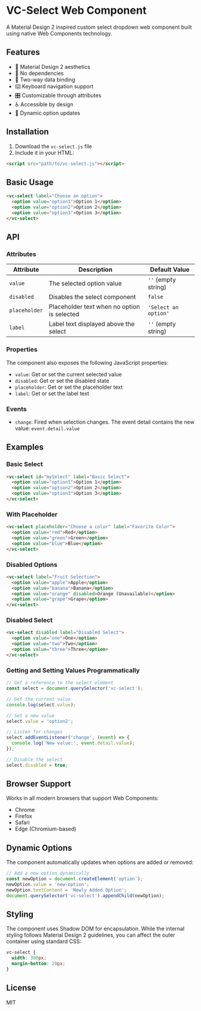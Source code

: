 # VC-Select Web Component

A Material Design 2 inspired custom select dropdown web component built using native Web Components technology.

## Features

- 🎨 Material Design 2 aesthetics
- 🚫 No dependencies
- 🔄 Two-way data binding
- ⌨️ Keyboard navigation support
- 🎛️ Customizable through attributes
- ♿ Accessible by design
- 🔄 Dynamic option updates

## Installation

1. Download the `vc-select.js` file
2. Include it in your HTML:

```html
<script src="path/to/vc-select.js"></script>
```

## Basic Usage

```html
<vc-select label="Choose an option">
  <option value="option1">Option 1</option>
  <option value="option2">Option 2</option>
  <option value="option3">Option 3</option>
</vc-select>
```

## API

### Attributes

| Attribute    | Description                                | Default Value   |
|--------------|--------------------------------------------|--------------------|
| `value`      | The selected option value                  | `''` (empty string) |
| `disabled`   | Disables the select component              | `false`            |
| `placeholder`| Placeholder text when no option is selected| `'Select an option'`|
| `label`      | Label text displayed above the select      | `''` (empty string) |

### Properties

The component also exposes the following JavaScript properties:

- `value`: Get or set the current selected value
- `disabled`: Get or set the disabled state
- `placeholder`: Get or set the placeholder text
- `label`: Get or set the label text

### Events

- `change`: Fired when selection changes. The event detail contains the new value: `event.detail.value`

## Examples

### Basic Select

```html
<vc-select id="mySelect" label="Basic Select">
  <option value="option1">Option 1</option>
  <option value="option2">Option 2</option>
  <option value="option3">Option 3</option>
</vc-select>
```

### With Placeholder

```html
<vc-select placeholder="Choose a color" label="Favorite Color">
  <option value="red">Red</option>
  <option value="green">Green</option>
  <option value="blue">Blue</option>
</vc-select>
```

### Disabled Options

```html
<vc-select label="Fruit Selection">
  <option value="apple">Apple</option>
  <option value="banana">Banana</option>
  <option value="orange" disabled>Orange (Unavailable)</option>
  <option value="grape">Grape</option>
</vc-select>
```

### Disabled Select

```html
<vc-select disabled label="Disabled Select">
  <option value="one">One</option>
  <option value="two">Two</option>
  <option value="three">Three</option>
</vc-select>
```

### Getting and Setting Values Programmatically

```js
// Get a reference to the select element
const select = document.querySelector('vc-select');

// Get the current value
console.log(select.value);

// Set a new value
select.value = 'option2';

// Listen for changes
select.addEventListener('change', (event) => {
  console.log('New value:', event.detail.value);
});

// Disable the select
select.disabled = true;
```

## Browser Support

Works in all modern browsers that support Web Components:

- Chrome
- Firefox
- Safari
- Edge (Chromium-based)

## Dynamic Options

The component automatically updates when options are added or removed:

```js
// Add a new option dynamically
const newOption = document.createElement('option');
newOption.value = 'new-option';
newOption.textContent = 'Newly Added Option';
document.querySelector('vc-select').appendChild(newOption);
```

## Styling

The component uses Shadow DOM for encapsulation. While the internal styling follows Material Design 2 guidelines, you can affect the outer container using standard CSS:

```css
vc-select {
  width: 300px;
  margin-bottom: 20px;
}
```

## License

MIT